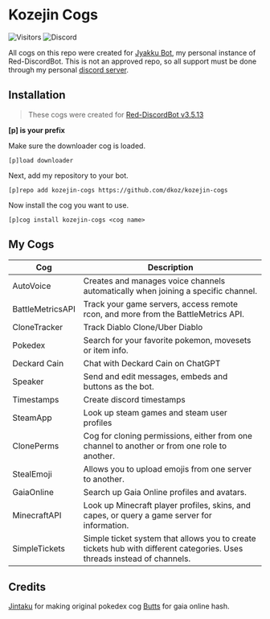 # Kozejin Cogs
![Visitors](https://api.visitorbadge.io/api/visitors?path=https%3A%2F%2Fgithub.com%2Fdkoz%2Fkozejin-cogs&countColor=%23263759&style=plastic) ![Discord](https://img.shields.io/discord/1009881575187566632?style=plastic)

All cogs on this repo were created for [Jyakku Bot](https://jyakku.com), my personal instance of Red-DiscordBot. This is not an approved repo, so all support must be done through my personal [discord server](https://discord.gg/3HUq8cJSrX).

## Installation

>These cogs were created for [Red-DiscordBot v3.5.13](https://github.com/Cog-Creators/Red-DiscordBot)

**[p] is your prefix**

Make sure the downloader cog is loaded.
```
[p]load downloader
```

Next, add my repository to your bot.  
```
[p]repo add kozejin-cogs https://github.com/dkoz/kozejin-cogs
```

Now install the cog you want to use.
```
[p]cog install kozejin-cogs <cog name>
```

## My Cogs

Cog | Description
--- | ---
AutoVoice | Creates and manages voice channels automatically when joining a specific channel.
BattleMetricsAPI | Track your game servers, access remote rcon, and more from the BattleMetrics API.
CloneTracker | Track Diablo Clone/Uber Diablo
Pokedex | Search for your favorite pokemon, movesets or item info.
Deckard Cain | Chat with Deckard Cain on ChatGPT
Speaker | Send and edit messages, embeds and buttons as the bot.
Timestamps | Create discord timestamps
SteamApp | Look up steam games and steam user profiles
ClonePerms | Cog for cloning permissions, either from one channel to another or from one role to another.
StealEmoji | Allows you to upload emojis from one server to another.
GaiaOnline | Search up Gaia Online profiles and avatars.
MinecraftAPI | Look up Minecraft player profiles, skins, and capes, or query a game server for information.
SimpleTickets | Simple ticket system that allows you to create tickets hub with different categories. Uses threads instead of channels.

## Credits
[Jintaku](https://github.com/Jintaku) for making original pokedex cog
[Butts](https://github.com/Butts) for gaia online hash.